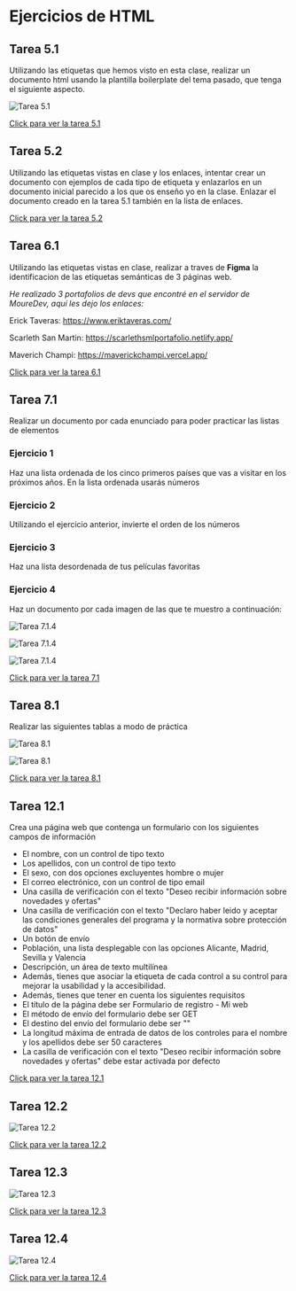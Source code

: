 # Ejercicios de HTML

## Tarea 5.1

Utilizando las etiquetas que hemos visto en esta clase,
realizar un documento html usando la plantilla boilerplate del
tema pasado, que tenga el siguiente aspecto.

![Tarea 5.1](pictures/Captura%20de%20pantalla%202025-04-21%20161009.png)

[Click para ver la tarea 5.1](https://github.com/Ernott/ernott-html-ejercicios/tree/main/archivos_ejercicios/tarea5_1)

## Tarea 5.2

Utilizando las etiquetas vistas en clase y los enlaces, intentar
crear un documento con ejemplos de cada tipo de etiqueta y
enlazarlos en un documento inicial parecido a los que os
enseño yo en la clase. Enlazar el documento creado en la
tarea 5.1 también en la lista de enlaces.

[Click para ver la tarea 5.2](https://github.com/Ernott/ernott-html-ejercicios/tree/main/archivos_ejercicios/tarea5_2)

## Tarea 6.1

Utilizando las etiquetas vistas en clase, realizar a traves de **Figma** la identificacion de las etiquetas semánticas de 3 páginas web.

_He realizado 3 portafolios de devs que encontré en el servidor de MoureDev, aquí les dejo los enlaces:_

Erick Taveras: https://www.eriktaveras.com/

Scarleth San Martin: https://scarlethsmlportafolio.netlify.app/

Maverich Champi: https://maverickchampi.vercel.app/

[Click para ver la tarea 6.1](https://www.figma.com/design/q3PiYhVbnxCML30SxCC3v4/Tarea6_1?node-id=0-1&t=iyMjHibTL6xk6184-1)

## Tarea 7.1

Realizar un documento por cada enunciado para poder practicar las listas de elementos

### Ejercicio 1

Haz una lista ordenada de los cinco primeros países que vas a visitar en los próximos años. En la lista ordenada usarás números

### Ejercicio 2

Utilizando el ejercicio anterior, invierte el orden de los números

### Ejercicio 3

Haz una lista desordenada de tus películas favoritas

### Ejercicio 4

Haz un documento por cada imagen de las que te muestro a continuación:

![Tarea 7.1.4](pictures/instrucciones.png)

![Tarea 7.1.4](pictures/menu.png)

![Tarea 7.1.4](pictures/menucomplejo.png)

[Click para ver la tarea 7.1](https://github.com/Ernott/ernott-html-ejercicios/tree/main/archivos_ejercicios/tarea7_1)

## Tarea 8.1

Realizar las siguientes tablas a modo de práctica

![Tarea 8.1](pictures/tabla1.png)

![Tarea 8.1](pictures/tabla2.png)

[Click para ver la tarea 8.1](https://github.com/Ernott/ernott-html-ejercicios/tree/main/archivos_ejercicios/tarea8_1)

## Tarea 12.1

Crea una página web que contenga un formulario con los siguientes
campos de información

- El nombre, con un control de tipo texto
- Los apellidos, con un control de tipo texto
- El sexo, con dos opciones excluyentes hombre o mujer
- El correo electrónico, con un control de tipo email
- Una casilla de verificación con el texto "Deseo recibir información sobre
  novedades y ofertas"
- Una casilla de verificación con el texto "Declaro haber leido y aceptar las
  condiciones generales del programa y la normativa sobre protección de
  datos"
- Un botón de envío
- Población, una lista desplegable con las opciones Alicante, Madrid,
  Sevilla y Valencia
- Descripción, un área de texto multilínea
- Además, tienes que asociar la etiqueta de cada control a su control para
  mejorar la usabilidad y la accesibilidad.
- Además, tienes que tener en cuenta los siguientes requisitos
- El título de la página debe ser Formulario de registro - Mi web
- El método de envío del formulario debe ser GET
- El destino del envío del formulario debe ser ""
- La longitud máxima de entrada de datos de los controles para el nombre
  y los apellidos debe ser 50 caracteres
- La casilla de verificación con el texto "Deseo recibir información sobre
  novedades y ofertas" debe estar activada por defecto

[Click para ver la tarea 12.1](https://github.com/Ernott/ernott-html-ejercicios/tree/main/archivos_ejercicios/tarea12_1)

## Tarea 12.2

![Tarea 12.2](pictures/12_2.png)

[Click para ver la tarea 12.2](https://github.com/Ernott/ernott-html-ejercicios/tree/main/archivos_ejercicios/tarea12_2)

## Tarea 12.3

![Tarea 12.3](pictures/12_3.png)

[Click para ver la tarea 12.3](https://github.com/Ernott/ernott-html-ejercicios/tree/main/archivos_ejercicios/tarea12_3)

## Tarea 12.4

![Tarea 12.4](pictures/12_4.png)

[Click para ver la tarea 12.4](https://github.com/Ernott/ernott-html-ejercicios/tree/main/archivos_ejercicios/tarea12_4)

